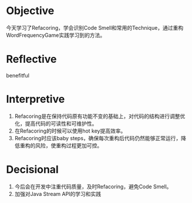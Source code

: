 # Objective
今天学习了Refacoring，学会识别Code Smell和常用的Technique，通过重构WordFrequencyGame实践学习到的方法。
# Reflective
benefitful
# Interpretive
1. Refacoring是在保持代码原有功能不变的基础上，对代码的结构进行调整优化，提高代码的可读性和可维护性。
2. 在Refacoring的时候可以使用hot key提高效率。 
3. Refacoring时应该baby steps，确保每次重构后代码仍然能够正常运行，降低重构的风险，使重构过程更加可控。
# Decisional
1. 今后会在开发中注重代码质量，及时Refacoring，避免Code Smell。
2. 加强对Java Stream API的学习和实践